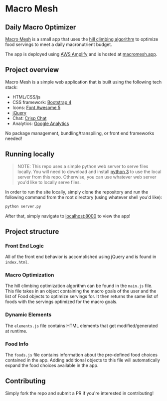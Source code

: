 # Macro Mesh

## Daily Macro Optimizer 

[Macro Mesh](macromesh.app) is a small app that uses the [hill climbing algorithm](https://en.wikipedia.org/wiki/Hill_climbing) to optimize food servings to meet a daily macronutrient budget.

The app is deployed using [AWS Amplify](https://aws.amazon.com/amplify/) and is hosted at [macromesh.app](macromesh.app).


## Project overview
Macro Mesh is a simple web application that is built using the following tech stack:

- HTML/CSS/js
- CSS framework: [Bootstrap 4](https://getbootstrap.com/)
- Icons: [Font Awesome 5](https://fontawesome.com/)
- [jQuery](https://jquery.com/)
- Chat: [Crisp Chat](crisp.chat)
- Analytics: [Google Analytics](analytics.google.com)


No package management, bundling/transpiling, or front end frameworks needed!


## Running locally
> NOTE: This repo uses a simple python web server to serve files locally. You will need to download and install [python 3](https://www.python.org/) to use the local server from this repo. Otherwise, you can use whatever web server you'd like to locally serve files.

In order to run the site locally, simply clone the repository and run the following command from the root directory (using whatever shell you'd like):

```bash
python server.py
```

After that, simply navigate to [localhost:8000](localhost:8000) to view the app!


## Project structure

### **Front End Logic**
All of the front end behavior is accomplished using jQuery and is found in `index.html`.

### **Macro Optimization**
The hill climbing optimization algorithm can be found in the `main.js` file. This file takes in an object containing the macro goals of the user and the list of Food objects to optimize servings for. It then returns the same list of foods with the servings optimized for the macro goals.

### **Dynamic Elements**
The `elements.js` file contains HTML elements that get modified/generated at runtime.

### **Food Info**
The `foods.js` file contains information about the pre-defined food choices contained in the app. Adding additional objects to this file will automatically expand the food choices available in the app.


## Contributing
Simply fork the repo and submit a PR if you're interested in contributing!



